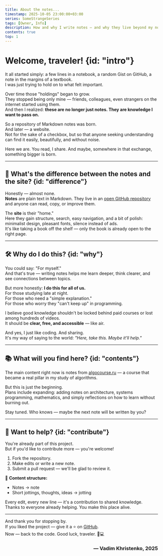 ```yaml
---
title: About the notes...
timestamp: 2025-10-05 23:00:00+03:00
series: SomeStrangeSeries
tags: [Owner, Info]
description: How and why I write notes — and why they live beyond my notebook.
contents: true
top: 1
---
```


# Welcome, traveler! {id: "intro"}

It all started simply: a few lines in a notebook, a random Gist on GitHub, a note in the margins of a textbook.  
I was just trying to hold on to what felt important.

Over time those "holdings" began to grow.  
They stopped being only mine — friends, colleagues, even strangers on the internet started using them.  
And then I realized: **these are no longer just notes. They are knowledge I want to pass on.**

So a repository of Markdown notes was born.  
And later — a website.  
Not for the sake of a checkbox, but so that anyone seeking understanding can find it easily, beautifully, and without noise.

Here we are. You read, I share. And maybe, somewhere in that exchange, something bigger is born.

---

## :thinking: What's the difference between the notes and the site? {id: "difference"}

Honestly — almost none.  
**Notes** are plain text in Markdown. They live in an [open GitHub repository](https://github.com/Vadim-Khristenko/Tedu_Notes) and anyone can read, copy, or improve them.

The **site** is their "home."  
Here they gain structure, search, easy navigation, and a bit of polish: minimalist design, pleasant fonts, silence instead of ads.  
It's like taking a book off the shelf — only the book is already open to the right page.

---

## 🛠️ Why do I do this? {id: "why"}

You could say: "For myself."  
And that's true — writing notes helps me learn deeper, think clearer, and see connections between topics.

But more honestly: **I do this for all of us.**  
For those studying late at night.  
For those who need a "simple explanation."  
For those who worry they "can't keep up" in programming.

I believe good knowledge shouldn't be locked behind paid courses or lost among hundreds of videos.  
It should be **clear, free, and accessible** — like air.

And yes, I just like coding. And sharing.  
It's my way of saying to the world: *"Here, take this. Maybe it'll help."*

---

## 📚 What will you find here? {id: "contents"}

The main content right now is notes from [algocourse.ru](https://algocourse.ru) — a course that became a real pillar in my study of algorithms.

But this is just the beginning.  
Plans include expanding: adding notes on architecture, systems programming, mathematics, and simply reflections on how to learn without burning out.

Stay tuned. Who knows — maybe the next note will be written by you?

---

## 🤝 Want to help? {id: "contribute"}

You're already part of this project.  
But if you'd like to contribute more — you're welcome!

1. Fork the repository.  
2. Make edits or write a new note.  
3. Submit a pull request — we'll be glad to review it.

📁 **Content structure:**  

- Notes → note  
- Short jottings, thoughts, ideas → jotting

Every edit, every new line — it's a contribution to shared knowledge.  
Thanks to everyone already helping. You make this place alive.

---

And thank you for stopping by.  
If you liked the project — give it a ⭐ on [GitHub](https://github.com/Vadim-Khristenko/Tedu_Notes).  
Now — back to the code. Good luck, traveler. 🚀💻

<h3 align="right">— Vadim Khristenko, 2025</h3>